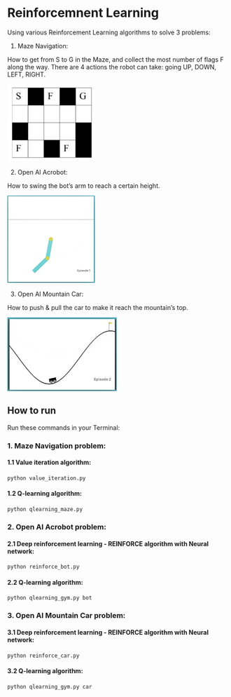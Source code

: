 # Reinforcemnent Learning

Using various Reinforcement Learning algorithms to solve 3 problems: 

1) Maze Navigation: 

How to get from S to G in the Maze, and collect the most number of flags F along the way. There are 4 actions the robot can take: going UP, DOWN, LEFT, RIGHT.

<img src="images/maze.png" width="200px">

2) Open AI Acrobot: 

How to swing the bot’s arm to reach a certain height.

<img src="images/acrobot.png" width="200px">

3) Open AI Mountain Car: 

How to push & pull the car to make it reach the mountain’s top.

<img src="images/car.png" width="250px">

## How to run

Run these commands in your Terminal:

### 1. Maze Navigation problem:

#### 1.1 Value iteration algorithm:

    python value_iteration.py

#### 1.2 Q-learning algorithm: 

    python qlearning_maze.py

### 2. Open AI Acrobot problem:

#### 2.1 Deep reinforcement learning - REINFORCE algorithm with Neural network:

    python reinforce_bot.py

#### 2.2 Q-learning algorithm:

    python qlearning_gym.py bot


### 3. Open AI Mountain Car problem:

#### 3.1 Deep reinforcement learning - REINFORCE algorithm with Neural network:

    python reinforce_car.py

#### 3.2 Q-learning algorithm:

    python qlearning_gym.py car
